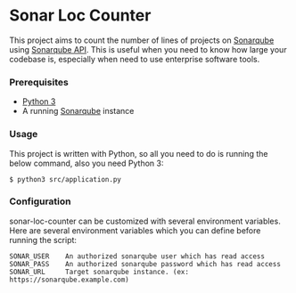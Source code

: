 # Sonar Loc Counter
This project aims to count the number of lines of projects on [Sonarqube](https://www.sonarqube.org/) using [Sonarqube API](https://docs.sonarqube.org/latest/extend/web-api/). 
This is useful when you need to know how large your codebase is, especially when need to use enterprise software tools.

### Prerequisites
  - [Python 3](https://www.python.org/downloads/)
  - A running [Sonarqube](https://www.sonarqube.org/) instance

### Usage
This project is written with Python, so all you need to do is running the below command, also you need Python 3:
```
$ python3 src/application.py
```

### Configuration
sonar-loc-counter can be customized with several environment variables. Here are several environment variables which you can define before running the script:
```
SONAR_USER    An authorized sonarqube user which has read access
SONAR_PASS    An authorized sonarqube password which has read access
SONAR_URL     Target sonarqube instance. (ex: https://sonarqube.example.com)
```
